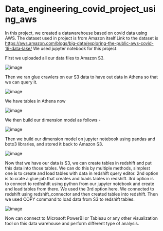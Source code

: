 # Data_engineering_covid_project_using_aws
In this project, we created a datawarehouse based on covid data using AWS.
The dataset used in project is from Amazon itself.Link to the dataset is https://aws.amazon.com/blogs/big-data/exploring-the-public-aws-covid-19-data-lake/
We used jupyter notebook for this project. 

First we uploaded all our data files to Amazon S3. 

![image](https://user-images.githubusercontent.com/59816163/223097710-9166cfed-4565-4707-8610-6d9a791f22b0.png)

Then we ran glue crawlers on our S3 data to have out data in Athena so that we can query it.

![image](https://user-images.githubusercontent.com/59816163/223098386-65f5fbb0-548b-406d-b9f8-9c42e7542880.png)

We have tables in Athena now

![image](https://user-images.githubusercontent.com/59816163/223099108-c4583730-ed6b-45f3-998d-f3517c4a5ae9.png)

We then build our dimension model as follows - 

![image](https://user-images.githubusercontent.com/59816163/223100030-baa515e5-2ec1-4564-ab76-48f64b0cdfba.png)

Then we build our dimension model on jupyter notebook using pandas and boto3 libraries, and stored it back to Amazon S3.

![image](https://user-images.githubusercontent.com/59816163/223100756-c6288f2e-9fc4-441e-8f46-fd569fcdce4b.png)

Now that we have our data is S3, we can create tables in redshift and put this data into those tables.
We can do this by multiple methods, simplest one is to create and load tables with data in redshift query editor. 2nd option is to crate a glue job that creates and loads tables in redshift. 3rd option is to connect to redhshift using python from our jupyter notebook and create and load tables from there. We used the 3rd option here. We connected to redshift using redshift_connector and then created tables into redshift. Then we used COPY command to load data from S3 to redshift tables.

![image](https://user-images.githubusercontent.com/59816163/223102742-429723b5-f59d-44f2-946a-cbf61ae65841.png)

Now can connect to Microsoft PowerBI or Tableau or any other visualization tool on this data warehouse and perform different type of analysis.
